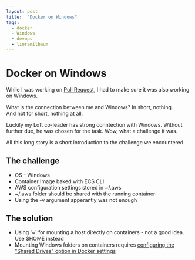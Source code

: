 ```yaml
---
layout: post
title:  "Docker on Windows"
tags:
  - docker
  - Windows
  - devops
  - lioramilbaum
---
```


# Docker on Windows

While I was working on <a href="https://github.com/devopsloft/devopsloft/pull/430">Pull Request</a>, I had to make sure it was also working on Windows.

What is the connection between me and Windows? In short, nothing.<br />
And not for short, nothing at all.

Luckily my Loft co-leader has strong conntection with Windows. Without further due, he was chosen for the task.
Wow, what a challenge it was.

All this long story is a short introduction to the challenge we encountered.

## The challenge
<ul>
    <li>OS - Windows</li>
    <li>Container Image baked with ECS CLI</li>
    <li>AWS configuration settings stored in ~/.aws</li>
    <li>~/.aws folder should be shared with the running container</li>
    <li>Using the -v argument apperantly was not enough</li>
</ul>

## The solution
<ul>
    <li>Using '~' for mounting a host directly on containers - not a good idea. Use $HOME instead</li>
    <li>Mounting Windows folders on containers requires <a href="https://token2shell.com/howto/docker/sharing-windows-folders-with-containers/#:~:text=In%20order%20to%20share%20Windows,v%22%20(volume)%20flag.">configuring the "Shared Drives" option in Docker settings</a></li>

    





